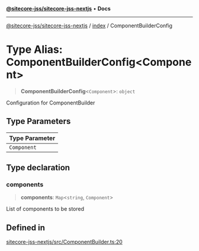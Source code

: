 [**@sitecore-jss/sitecore-jss-nextjs**](../../README.md) • **Docs**

***

[@sitecore-jss/sitecore-jss-nextjs](../../README.md) / [index](../README.md) / ComponentBuilderConfig

# Type Alias: ComponentBuilderConfig\<Component\>

> **ComponentBuilderConfig**\<`Component`\>: `object`

Configuration for ComponentBuilder

## Type Parameters

| Type Parameter |
| ------ |
| `Component` |

## Type declaration

### components

> **components**: `Map`\<`string`, `Component`\>

List of components to be stored

## Defined in

[sitecore-jss-nextjs/src/ComponentBuilder.ts:20](https://github.com/Sitecore/jss/blob/9cd15ca25619b116ad9c500eef4ef2dc9023209b/packages/sitecore-jss-nextjs/src/ComponentBuilder.ts#L20)
